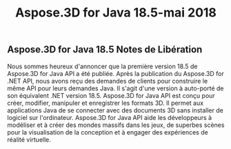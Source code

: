 ﻿---
title: Aspose.3D for Java 18.5-mai 2018
type: docs
weight: 80
url: /fr/java/aspose-3d-for-java-18-5-may-2018/
---
## **Aspose.3D for Java 18.5 Notes de Libération**
Nous sommes heureux d'annoncer que la première version 18.5 de Aspose.3D for Java API a été publiée. Après la publication du Aspose.3D for .NET API, nous avons reçu des demandes de clients pour construire le même API pour leurs demandes Java. Il s'agit d'une version à auto-porté de son équivalent .NET version 18.5. Aspose.3D for Java API est conçu pour créer, modifier, manipuler et enregistrer les formats 3D. Il permet aux applications Java de se connecter avec des documents 3D sans installer de logiciel sur l'ordinateur. Aspose.3D for Java API aide les développeurs à modéliser et à créer des mondes massifs dans les jeux, de superbes scènes pour la visualisation de la conception et à engager des expériences de réalité virtuelle.
